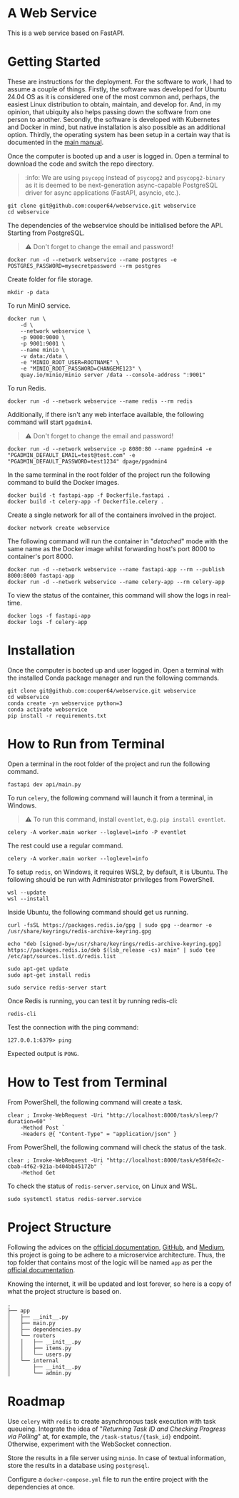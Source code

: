 # A Web Service

This is a web service based on FastAPI.

# Getting Started

These are instructions for the deployment. For the software to work, I had to assume a couple of things. Firstly, the software was developed for Ubuntu 24.04 OS as it is considered one of the most common and, perhaps, the easiest Linux distribution to obtain, maintain, and develop for. And, in my opinion, that ubiquity also helps passing down the software from one person to another. Secondly, the software is developed with Kubernetes and Docker in mind, but native installation is also possible as an additional option. Thirdly, the operating system has been setup in a certain way that is documented in the [main manual](https://vladislav.li/manual/).

Once the computer is booted up and a user is logged in. Open a terminal to download the code and switch the repo directory.

> :info: We are using `psycopg` instead of `psycopg2` and `psycopg2-binary` as it is deemed to be next-generation async-capable PostgreSQL driver for async applications (FastAPI, asyncio, etc.).

    git clone git@github.com:couper64/webservice.git webservice
    cd webservice

The dependencies of the webservice should be initialised before the API. Starting from PostgreSQL.

> :warning: Don't forget to change the email and password!

    docker run -d --network webservice --name postgres -e POSTGRES_PASSWORD=mysecretpassword --rm postgres

Create folder for file storage.

    mkdir -p data

To run MinIO service.

    docker run \
        -d \
        --network webservice \
        -p 9000:9000 \
        -p 9001:9001 \
        --name minio \
        -v data:/data \
        -e "MINIO_ROOT_USER=ROOTNAME" \
        -e "MINIO_ROOT_PASSWORD=CHANGEME123" \
        quay.io/minio/minio server /data --console-address ":9001"

To run Redis.

    docker run -d --network webservice --name redis --rm redis

Additionally, if there isn't any web interface available, the following command will start `pgadmin4`.

> :warning: Don't forget to change the email and password!

    docker run -d --network webservice -p 8080:80 --name pgadmin4 -e "PGADMIN_DEFAULT_EMAIL=test@test.com" -e "PGADMIN_DEFAULT_PASSWORD=test1234" dpage/pgadmin4

In the same terminal in the root folder of the project run the following command to build the Docker images.

    docker build -t fastapi-app -f Dockerfile.fastapi .
    docker build -t celery-app -f Dockerfile.celery .

Create a single network for all of the containers involved in the project.

    docker network create webservice

The following command will run the container in "*detached*" mode with the same name as the Docker image whilst forwarding host's port 8000 to container's port 8000.

    docker run -d --network webservice --name fastapi-app --rm --publish 8000:8000 fastapi-app
    docker run -d --network webservice --name celery-app --rm celery-app

To view the status of the container, this command will show the logs in real-time.

    docker logs -f fastapi-app
    docker logs -f celery-app

# Installation

Once the computer is booted up and user logged in. Open a terminal with the installed Conda package manager and run the following commands.

    git clone git@github.com:couper64/webservice.git webservice
    cd webservice
    conda create -yn webservice python=3
    conda activate webservice
    pip install -r requirements.txt

# How to Run from Terminal

Open a terminal in the root folder of the project and run the following command.

    fastapi dev api/main.py

To run `celery`, the following command will launch it from a terminal, in Windows.

> :warning: To run this command, install `eventlet`, e.g. `pip install eventlet`.

    celery -A worker.main worker --loglevel=info -P eventlet

The rest could use a regular command.

    celery -A worker.main worker --loglevel=info

To setup `redis`, on Windows, it requires WSL2, by default, it is Ubuntu. The following should be run with Administrator privileges from PowerShell.

    wsl --update
    wsl --install

Inside Ubuntu, the following command should get us running.

    curl -fsSL https://packages.redis.io/gpg | sudo gpg --dearmor -o /usr/share/keyrings/redis-archive-keyring.gpg

    echo "deb [signed-by=/usr/share/keyrings/redis-archive-keyring.gpg] https://packages.redis.io/deb $(lsb_release -cs) main" | sudo tee /etc/apt/sources.list.d/redis.list

    sudo apt-get update
    sudo apt-get install redis

    sudo service redis-server start

Once Redis is running, you can test it by running redis-cli:

    redis-cli

Test the connection with the ping command:

    127.0.0.1:6379> ping

Expected output is `PONG`.

# How to Test from Terminal

From PowerShell, the following command will create a task.

    clear ; Invoke-WebRequest -Uri "http://localhost:8000/task/sleep/?duration=60" `
        -Method Post `
        -Headers @{ "Content-Type" = "application/json" }

From PowerShell, the following command will check the status of the task.

    clear ; Invoke-WebRequest -Uri "http://localhost:8000/task/e58f6e2c-cbab-4f62-921a-b404bb45172b" `
        -Method Get

To check the status of `redis-server.service`, on Linux and WSL.

    sudo systemctl status redis-server.service

# Project Structure

Following the advices on the [official documentation](https://fastapi.tiangolo.com/tutorial/bigger-applications/), [GitHub](https://github.com/zhanymkanov/fastapi-best-practices?tab=readme-ov-file#project-structure), and [Medium](https://medium.com/@amirm.lavasani/how-to-structure-your-fastapi-projects-0219a6600a8f), this project is going to be adhere to a microservice architecture. Thus, the top folder that contains most of the logic will be named `app` as per the [official documentation](https://fastapi.tiangolo.com/tutorial/bigger-applications/).

Knowing the internet, it will be updated and lost forever, so here is a copy of what the project structure is based on.

    .
    ├── app
    │   ├── __init__.py
    │   ├── main.py
    │   ├── dependencies.py
    │   └── routers
    │   │   ├── __init__.py
    │   │   ├── items.py
    │   │   └── users.py
    │   └── internal
    │       ├── __init__.py
    │       └── admin.py

# Roadmap

Use `celery` with `redis` to create asynchronous task execution with task queueing. Integrate the idea of "*Returning Task ID and Checking Progress via Polling*" at, for example, the `/task-status/{task_id}` endpoint. Otherwise, experiment with the WebSocket connection.

Store the results in a file server using `minio`. In case of textual information, store the results in a database using `postgresql`.

Configure a `docker-compose.yml` file to run the entire project with the dependencies at once.